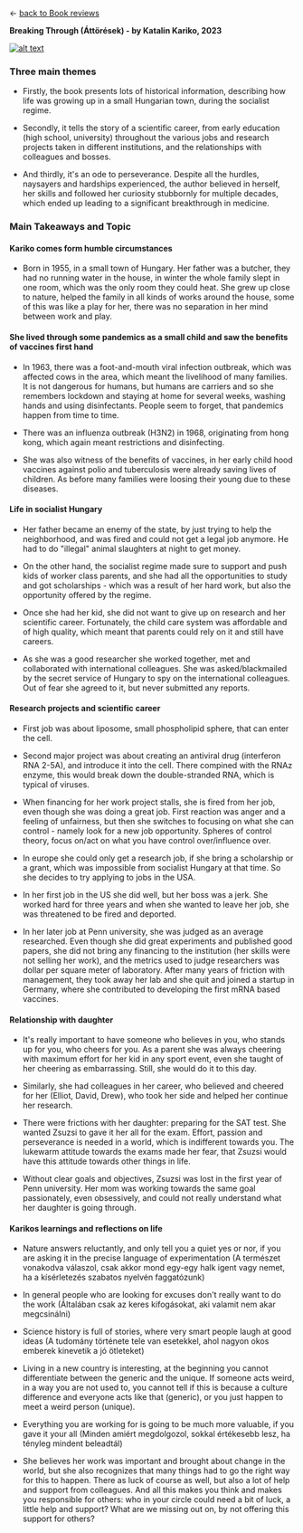 
&leftarrow; [back to Book reviews](index.md)

**Breaking Through (Áttörések) - by Katalin Kariko, 2023**

[![alt text](kairko.jpg "Cover")](kariko.html)

### Three main themes

- Firstly, the book presents lots of historical information, describing how life was growing up in a small Hungarian town, during the socialist regime.

- Secondly, it tells the story of a scientific career, from early education (high school, university) throughout the various jobs and research projects taken in different institutions, and the relationships with colleagues and bosses.

- And thirdly, it's an ode to perseverance. Despite all the hurdles, naysayers and hardships experienced, the author believed in herself, her skills and followed her curiosity stubbornly for multiple decades, which ended up leading to a significant breakthrough in medicine.

### Main Takeaways and Topic

#### Kariko comes form humble circumstances

- Born in 1955, in a small town of Hungary. Her father was a butcher, they had no running water in the house, in winter the whole family slept in one room, which was the only room they could heat. She grew up close to nature, helped the family in all kinds of works around the house, some of this was like a play for her, there was no separation in her mind between work and play.

#### She lived through some pandemics as a small child and saw the benefits of vaccines first hand

- In 1963, there was a foot-and-mouth viral infection outbreak, which was affected cows in the area, which meant the livelihood of many families. It is not dangerous for humans, but humans are carriers and so she remembers lockdown and staying at home for several weeks, washing hands and using disinfectants. People seem to forget, that pandemics happen from time to time.

- There was an influenza outbreak (H3N2) in 1968, originating from hong kong, which again meant restrictions and disinfecting.

- She was also witness of the benefits of vaccines, in her early child hood vaccines against polio and tuberculosis were already saving lives of children. As before many families were loosing their young due to these diseases.

#### Life in socialist Hungary

- Her father became an enemy of the state, by just trying to help the neighborhood, and was fired and could not get a legal job anymore. He had to do "illegal" animal slaughters at night to get money.

- On the other hand, the socialist regime made sure to support and push kids of worker class parents, and she had all the opportunities to study and got scholarships - which was a result of her hard work, but also the opportunity offered by the regime.

- Once she had her kid, she did not want to give up on research and her scientific career. Fortunately, the child care system was affordable and of high quality, which meant that parents could rely on it and still have careers. 

- As she was a good researcher she worked together, met and collaborated with international colleagues. She was asked/blackmailed by the secret service of Hungary to spy on the international colleagues. Out of fear she agreed to it, but never submitted any reports.

#### Research projects and scientific career

- First job was about liposome, small phospholipid sphere, that can enter the cell. 

- Second major project was about creating an antiviral drug (interferon RNA 2-5A), and introduce it into the cell. There compined with the RNAz enzyme, this would break down the double-stranded RNA, which is typical of viruses.

- When financing for her work project stalls, she is fired from her job, even though she was doing a great job. First reaction was anger and a feeling of unfairness, but then she switches to focusing on what she can control - namely look for a new job opportunity. Spheres of control theory, focus on/act on what you have control over/influence over.

- In europe she could only get a research job, if she bring a scholarship or a grant, which was impossible from socialist Hungary at that time. So she decides to try applying to jobs in the USA.

- In her first job in the US she did well, but her boss was a jerk. She worked hard for three years and when she wanted to leave her job, she was threatened to be fired and deported.

- In her later job at Penn university, she was judged as an average researched. Even though she did great experiments and published good papers, she did not bring any financing to the institution (her skills were not selling her work), and the metrics used to judge researchers was dollar per square meter of laboratory. After many years of friction with management, they took away her lab and she quit and joined a startup in Germany, where she contributed to developing the first mRNA based vaccines.
  
#### Relationship with daughter 

- It's really important to have someone who believes in you, who stands up for you, who cheers for you. As a parent she was always cheering with maximum effort for her kid in any sport event, even she taught of her cheering as embarrassing. Still, she would do it to this day.

- Similarly, she had colleagues in her career, who believed and cheered for her (Elliot, David, Drew), who took her side and helped her continue her research.

- There were frictions with her daughter: preparing for the SAT test. She wanted Zsuzsi to gave it her all for the exam. Effort, passion and perseverance is needed in a world, which is indifferent towards you. The lukewarm attitude towards the exams made her fear, that Zsuzsi would have this attitude towards other things in life.

- Without clear goals and objectives, Zsuzsi was lost in the first year of Penn university. Her mom was working towards the same goal passionately, even obsessively, and could not really understand what her daughter is going through.

#### Karikos learnings and reflections on life

- Nature answers reluctantly, and only tell you a quiet yes or nor, if you are asking it in the precise language of experimentation (A természet vonakodva válaszol, csak akkor mond egy-egy halk igent vagy nemet, ha a kísérletezés szabatos nyelvén faggatózunk)

- In general people who are looking for excuses don't really want to do the work (Általában csak az keres kifogásokat, aki valamit nem akar megcsinálni)

- Science history is full of stories, where very smart people laugh at good ideas (A tudomány története tele van esetekkel, ahol nagyon okos emberek kinevetik a jó ötleteket)

- Living in a new country is interesting, at the beginning you cannot differentiate between the generic and the unique. If someone acts weird, in a way you are not used to, you cannot tell if this is because a culture difference and everyone acts like that (generic), or you just happen to meet a weird person (unique).

- Everything you are working for is going to be much more valuable, if you gave it your all (Minden amiért megdolgozol, sokkal értékesebb lesz, ha tényleg mindent beleadtál)

- She believes her work was important and brought about change in the world, but she also recognizes that many things had to go the right way for this to happen. There as luck of course as well, but also a lot of help and support from colleagues. And all this makes you think and makes you responsible for others: who in your circle could need a bit of luck, a little help and support? What are we missing out on, by not offering this support for others?
